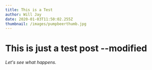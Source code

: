 ```yaml
---
title: This is a Test
author: Will Jay
date: 2020-01-03T11:50:02.255Z
thumbnail: /images/pumpbeerthumb.jpg
---
```

# This is just a test post --modified

*Let's see what happens.*